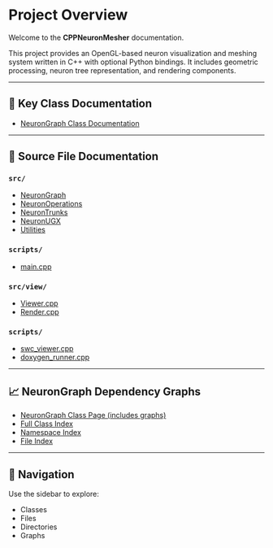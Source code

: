 # Project Overview

Welcome to the **CPPNeuronMesher** documentation.

This project provides an OpenGL-based neuron visualization and meshing system written in C++ with optional Python bindings. It includes geometric processing, neuron tree representation, and rendering components.

---

## 🔧 Key Class Documentation

- [NeuronGraph Class Documentation](classNeuronGraph.html)

---

## 📂 Source File Documentation

### `src/`

- [NeuronGraph](classNeuronGraph.html)
- [NeuronOperations](neuronoperations_8cpp.html)
- [NeuronTrunks](neurontrunks_8cpp.html)
- [NeuronUGX](neuronugx_8cpp.html)
- [Utilities](utils_8cpp.html)

### `scripts/`
- [main.cpp](main_8cpp.html)

### `src/view/`

- [Viewer.cpp](doxygen/neuron_viewer_8cpp.html)
- [Render.cpp](doxygen/html/render_8cpp.html)

### `scripts/`

- [swc_viewer.cpp](doxygen/html/scripts_swc__viewer_8cpp.html)
- [doxygen_runner.cpp](doxygen/html/scripts_doxygen__runner_8cpp.html)

---

## 📈 NeuronGraph Dependency Graphs

- [NeuronGraph Class Page (includes graphs)](doxygen/html/classNeuronGraph.html)
- [Full Class Index](doxygen/html/classes.html)
- [Namespace Index](doxygen/html/namespaces.html)
- [File Index](doxygen/html/files.html)

---

## 🧭 Navigation

Use the sidebar to explore:
- Classes
- Files
- Directories
- Graphs

